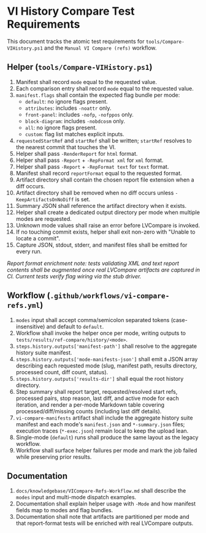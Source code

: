 # VI History Compare Test Requirements

This document tracks the atomic test requirements for `tools/Compare-VIHistory.ps1` and the
`Manual VI Compare (refs)` workflow.

## Helper (`tools/Compare-VIHistory.ps1`)

1. Manifest shall record `mode` equal to the requested value.
1. Each comparison entry shall record `mode` equal to the requested value.
1. `manifest.flags` shall contain the expected flag bundle per mode:
   - `default`: no ignore flags present.
   - `attributes`: includes `-noattr` only.
   - `front-panel`: includes `-nofp`, `-nofppos` only.
   - `block-diagram`: includes `-nobdcosm` only.
   - `all`: no ignore flags present.
   - `custom`: flag list matches explicit inputs.
1. `requestedStartRef` and `startRef` shall be written; `startRef` resolves to the nearest commit that touches the VI.
1. Helper shall pass `-RenderReport` for `html` format.
1. Helper shall pass `-Report` + `-RepFormat xml` for `xml` format.
1. Helper shall pass `-Report` + `-RepFormat text` for `text` format.
1. Manifest shall record `reportFormat` equal to the requested format.
1. Artifact directory shall contain the chosen report file extension when a diff occurs.
1. Artifact directory shall be removed when no diff occurs unless `-KeepArtifactsOnNoDiff` is set.
1. Summary JSON shall reference the artifact directory when it exists.
1. Helper shall create a dedicated output directory per mode when multiple modes are requested.
1. Unknown mode values shall raise an error before LVCompare is invoked.
1. If no touching commit exists, helper shall exit non-zero with "Unable to locate a commit".
1. Capture JSON, stdout, stderr, and manifest files shall be emitted for every run.

_Report format enrichment note: tests validating XML and text report contents shall be augmented once
real LVCompare artifacts are captured in CI. Current tests verify flag wiring via the stub driver._

## Workflow (`.github/workflows/vi-compare-refs.yml`)

<!-- Ensure ordered list numbering resets cleanly across sections -->

1. `modes` input shall accept comma/semicolon separated tokens (case-insensitive) and default to `default`.
1. Workflow shall invoke the helper once per mode, writing outputs to `tests/results/ref-compare/history/<mode>`.
1. `steps.history.outputs['manifest-path']` shall resolve to the aggregate history suite manifest.
1. `steps.history.outputs['mode-manifests-json']` shall emit a JSON array describing each requested mode (slug,
   manifest path, results directory, processed count, diff count, status).
1. `steps.history.outputs['results-dir']` shall equal the root history directory.
1. Step summary shall report target, requested/resolved start refs, processed pairs, stop reason, last diff, and active
   mode for each iteration, and render a per-mode Markdown table covering processed/diff/missing counts (including
   last diff details).
1. `vi-compare-manifests` artifact shall include the aggregate history suite manifest and each mode's `manifest.json`
   and `*-summary.json` files; execution traces (`*-exec.json`) remain local to keep the upload lean.
1. Single-mode (`default`) runs shall produce the same layout as the legacy workflow.
1. Workflow shall surface helper failures per mode and mark the job failed while preserving prior results.

## Documentation

1. `docs/knowledgebase/VICompare-Refs-Workflow.md` shall describe the `modes` input and multi-mode dispatch examples.
1. Documentation shall explain helper usage with `-Mode` and how manifest fields map to modes and flag bundles.
1. Documentation shall note that artifacts are partitioned per mode and that report-format tests will be enriched with
   real LVCompare outputs.

